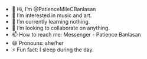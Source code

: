 - 👋 Hi, I’m @PatienceMileCBanlasan
- 👀 I’m interested in music and art.
- 🌱 I’m currently learning nothing.
- 💞️ I’m looking to collaborate on anything.
- 📫 How to reach me: Messenger - Patience Banlasan
- 😄 Pronouns: she/her
- ⚡ Fun fact: I sleep during the day.

<!---
PatienceMileCBanlasan/PatienceMileCBanlasan is a ✨ special ✨ repository because its `README.md` (this file) appears on your GitHub profile.
You can click the Preview link to take a look at your changes.
--->
